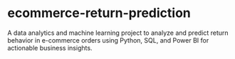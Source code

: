 # ecommerce-return-prediction
A data analytics and machine learning project to analyze and predict return behavior in e-commerce orders using Python, SQL, and Power BI for actionable business insights.
